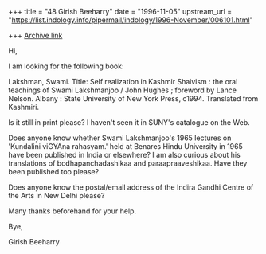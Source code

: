 +++
title = "48 Girish Beeharry"
date = "1996-11-05"
upstream_url = "https://list.indology.info/pipermail/indology/1996-November/006101.html"

+++
[Archive link](https://list.indology.info/pipermail/indology/1996-November/006101.html)

Hi,

I am looking for the following book:

Lakshman, Swami.
Title:         Self realization in Kashmir Shaivism : the oral teachings of
                 Swami Lakshmanjoo / John Hughes ; foreword by Lance Nelson.
                 Albany : State University of New York Press, c1994.
		Translated from Kashmiri.

Is it still in print please? I haven't seen it in SUNY's catalogue on the Web.

Does anyone know whether Swami Lakshmanjoo's 1965 lectures on 'Kundalini
viGYAna rahasyam.' held at Benares Hindu University in 1965 have been published
in India or elsewhere? I am also curious about his translations of 
bodhapanchadashikaa and paraapraaveshikaa. Have they been published too please?

Does anyone know the postal/email address of the Indira Gandhi Centre of the
Arts in New Delhi please? 

Many thanks beforehand for your help.

Bye,

Girish Beeharry





